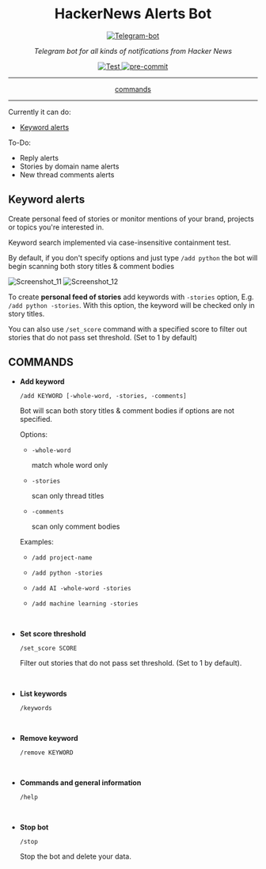 <h1 align="center">HackerNews Alerts Bot</h1>

<p align="center">
  <a href="https://t.me/HackerNews_personalized_bot"><img src="https://user-images.githubusercontent.com/76647266/207477236-d643f05d-64ef-4ec1-9fd9-f800d25c4db3.png" alt="Telegram-bot"></a>
</p>

<p align="center"><em>Telegram bot for all kinds of notifications from Hacker News</em></p>

<p align="center">
<a href="https://github.com/lawxls/HackerNews-personalized/actions" target="_blank">
    <img src="https://github.com/lawxls/HackerNews-personalized/workflows/Test/badge.svg" alt="Test">
</a>
<a href="https://results.pre-commit.ci/latest/github/lawxls/HackerNews-personalized/main" target="_blank">
    <img src="https://results.pre-commit.ci/badge/github/lawxls/HackerNews-personalized/main.svg" alt="pre-commit">
</a>
</p>

---

<p align="center"><a href="https://github.com/lawxls/HackerNews-personalized/tree/commands-2.0#commands">commands</a></p>

---

Currently it can do:

- [Keyword alerts](https://github.com/lawxls/HackerNews-personalized/tree/commands-2.0#keyword-alerts)

To-Do:
- Reply alerts
- Stories by domain name alerts
- New thread comments alerts

## Keyword alerts
Create personal feed of stories or monitor mentions of your brand, projects or topics you're interested in.

Keyword search implemented via case-insensitive containment test.

By default, if you don't specify options and just type ```/add python``` the bot will begin scanning both story titles & comment bodies

![Screenshot_11](https://user-images.githubusercontent.com/76647266/207441549-4617e1c9-bdb6-41f9-8e91-cd93ce7d025e.png)
![Screenshot_12](https://user-images.githubusercontent.com/76647266/207441488-cf3baad1-dc21-4a29-955a-48aed2f1a30f.png)

To create **personal feed of stories** add keywords with ```-stories``` option, E.g. ```/add python -stories```. With this option, the keyword will be checked only in story titles.

You can also use `/set_score` command with a specified score to filter out stories that do not pass set threshold. (Set to 1 by default)

## COMMANDS
- **Add keyword**

  ```/add KEYWORD [-whole-word, -stories, -comments]```

  Bot will scan both story titles & comment bodies if options are not specified.

  Options:

    - ```-whole-word```

      match whole word only

    - ```-stories```

      scan only thread titles

    - ```-comments```

      scan only comment bodies

  Examples:

    - ```/add project-name```

    - ```/add python -stories```

    - ```/add AI -whole-word -stories```

    - ```/add machine learning -stories```

<br/>

- **Set score threshold**

  ```/set_score SCORE```

  Filter out stories that do not pass set threshold. (Set to 1 by default).

<br/>

- **List keywords**

  ```/keywords```

<br/>

- **Remove keyword**

  ```/remove KEYWORD```

<br/>

- **Commands and general information**

  ```/help```

<br/>

- **Stop bot**

  ```/stop```

  Stop the bot and delete your data.
